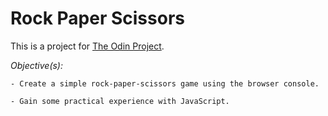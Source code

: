 # Rock Paper Scissors

This is a project for [The Odin Project](https://www.theodinproject.com/lessons/foundations-rock-paper-scissors).

*Objective(s):*

    - Create a simple rock-paper-scissors game using the browser console.

    - Gain some practical experience with JavaScript.